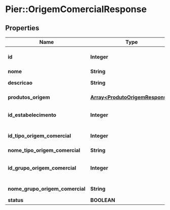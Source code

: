 # Pier::OrigemComercialResponse

## Properties
Name | Type | Description | Notes
------------ | ------------- | ------------- | -------------
**id** | **Integer** | C\u00C3\u00B3digo de identifica\u00C3\u00A7\u00C3\u00A3o da Origem Comercial | 
**nome** | **String** | Nome da origem comercial | 
**descricao** | **String** | Descri\u00C3\u00A7\u00C3\u00A3o completa do nome da Origem Comercial | 
**produtos_origem** | [**Array&lt;ProdutoOrigemResponse&gt;**](ProdutoOrigemResponse.md) | Lista de  ProdutosOrigem associados \u00C3\u00A0 Origem comercial | 
**id_estabelecimento** | **Integer** | C\u00C3\u00B3digo de identifica\u00C3\u00A7\u00C3\u00A3o do Estabelecimento | 
**id_tipo_origem_comercial** | **Integer** | C\u00C3\u00B3digo de identifica\u00C3\u00A7\u00C3\u00A3o do Tipo da Origem Comercial | 
**nome_tipo_origem_comercial** | **String** | Nome do Tipo da Origem Comercial | 
**id_grupo_origem_comercial** | **Integer** | C\u00C3\u00B3digo de identifica\u00C3\u00A7\u00C3\u00A3o do Grupo a qual a Origem Comercial pertence | 
**nome_grupo_origem_comercial** | **String** | Nome do Grupo a qual a Origem Comercial pertence | 
**status** | **BOOLEAN** | Status da origem comercial | 


